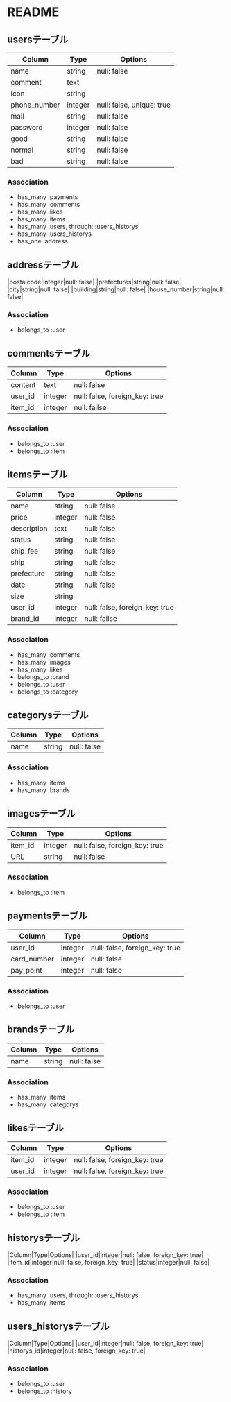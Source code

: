# README

## usersテーブル

|Column|Type|Options|
|------|----|-------|
|name|string|null: false|
|comment|text||
|icon|string||
|phone_number|integer|null: false, unique: true|
|mail|string|null: false|
|password|integer|null: false|
|good|string|null: false|
|normal|string|null: false|
|bad|string|null: false|

### Association

- has_many :payments
- has_many :comments
- has_many :likes
- has_many :items
- has_many :users, through: :users_historys
- has_many :users_historys
- has_one  :address

## addressテーブル

|postalcode|integer|null: false|
|prefectures|string|null: false|
|city|string|null: false|
|building|string|null: false|
|house_number|string|null: false|

### Association
- belongs_to :user


## commentsテーブル

|Column|Type|Options|
|------|----|-------|
|content|text|null: false|
|user_id|integer|null: false, foreign_key: true|
|item_id|integer|null: failse|

### Association

- belongs_to :user
- belongs_to :item


## itemsテーブル

|Column|Type|Options|
|------|----|-------|
|name|string|null: false|
|price|integer|null: false|
|description|text|null: false|
|status|string|null: false|
|ship_fee|string|null: false|
|ship|string|null: false|
|prefecture|string|null: false|
|date|string|null: false|
|size|string||
|user_id|integer|null: false, foreign_key: true|
|brand_id|integer|null: failse|

### Association

- has_many :comments
- has_many :images
- has_many :likes
- belongs_to :brand
- belongs_to :user
- belongs_to :category


## categorysテーブル

|Column|Type|Options|
|------|----|-------|
|name|string|null: false|

### Association

- has_many :items
- has_many :brands


## imagesテーブル

|Column|Type|Options|
|------|----|-------|
|item_id|integer|null: false, foreign_key: true|
|URL|string|null: false|

### Association

- belongs_to :item


## paymentsテーブル

|Column|Type|Options|
|------|----|-------|
|user_id|integer|null: false, foreign_key: true|
|card_number|integer|null: false|
|pay_point|integer|null: false|

### Association

- belongs_to :user


## brandsテーブル

|Column|Type|Options|
|------|----|-------|
|name|string|null: false|

### Association

- has_many :items
- has_many :categorys


## likesテーブル

|Column|Type|Options|
|------|----|-------|
|item_id|integer|null: false, foreign_key: true|
|user_id|integer|null: false, foreign_key: true|

### Association

- belongs_to :user
- belongs_to :item


## historysテーブル

|Column|Type|Options|
|user_id|integer|null: false, foreign_key: true|
|item_id|integer|null: false, foreign_key: true|
|status|integer|null: false|

### Association
- has_many :users, through: :users_historys
- has_many :items


## users_historysテーブル

|Column|Type|Options|
|user_id|integer|null: false, foreign_key: true|
|historys_id|integer|null: false, foreign_key: true|

### Association
- belongs_to :user
- belongs_to :history






